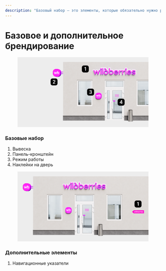```yaml
---
description: "Базовый набор — это элементы, которые обязательно нужно разместить \Lна фасаде. Дополнительные элементы можно разместить по желанию"
---
```


# Базовое и дополнительное брендирование

<figure><img src="../../.gitbook/assets/Frame 1948759028.png" alt=""><figcaption></figcaption></figure>

### Базовые набор

1. Вывеска
2. &#x20;Панель-кронштейн&#x20;
3. Режим работы&#x20;
4. Наклейки на дверь



<figure><img src="../../.gitbook/assets/Frame 1948759029.png" alt=""><figcaption></figcaption></figure>

### Дополнительные элементы

1. Навигационные указатели

